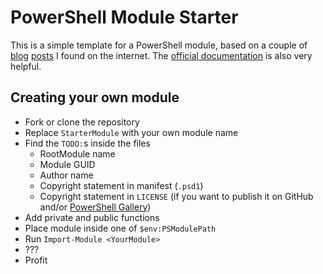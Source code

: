 # PowerShell Module Starter

This is a simple template for a PowerShell module, based on a couple of [blog](https://mikefrobbins.com/2013/07/04/how-to-create-powershell-script-modules-and-module-manifests/) [posts](http://ramblingcookiemonster.github.io/Building-A-PowerShell-Module/) I found on the internet.
The [official documentation](https://docs.microsoft.com/en-us/powershell/scripting/developer/module/writing-a-windows-powershell-module?view=powershell-7) is also very helpful.

## Creating your own module

* Fork or clone the repository
* Replace `StarterModule` with your own module name
* Find the `TODO:`s inside the files
  * RootModule name
  * Module GUID
  * Author name
  * Copyright statement in manifest (`.psd1`)
  * Copyright statement in `LICENSE` (if you want to publish it on GitHub and/or [PowerShell Gallery](https://www.powershellgallery.com))
* Add private and public functions
* Place module inside one of `$env:PSModulePath`
* Run `Import-Module <YourModule>`
* ???
* Profit
